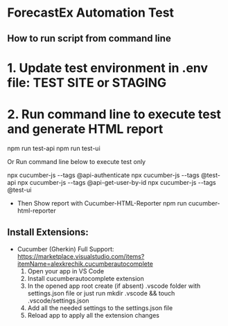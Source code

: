 # ForecastEx Automation Test

## How to run script from command line

# 1. Update test environment in .env file: TEST SITE or STAGING
# 2. Run command line to execute test and generate HTML report
npm run test-api 
npm run test-ui

Or Run command line below to execute test only

npx cucumber-js --tags @api-authenticate 
npx cucumber-js --tags @test-api
npx cucumber-js --tags @api-get-user-by-id
npx cucumber-js --tags @test-ui

- Then Show report with Cucumber-HTML-Reporter
npm run cucumber-html-reporter

## Install Extensions:

- Cucumber (Gherkin) Full Support: https://marketplace.visualstudio.com/items?itemName=alexkrechik.cucumberautocomplete
    1. Open your app in VS Code
    2. Install cucumberautocomplete extension
    3. In the opened app root create (if absent) .vscode folder with settings.json file or just run mkdir .vscode && touch .vscode/settings.json
    4. Add all the needed settings to the settings.json file
    5. Reload app to apply all the extension changes
